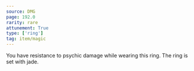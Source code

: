 ```yaml
---
source: DMG
page: 192.0
rarity: rare
attunement: True
type: ['ring']
tag: item/magic
---
```


You have resistance to psychic damage while wearing this ring. The ring is set with jade.


